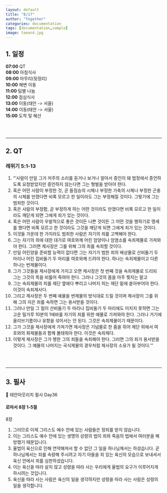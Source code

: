 ```yaml
---
layout: default
title: "8/17"
author: "Together"
categories: documentation
tags: [documentation,sample]
image: taean4.jpg
---
```


## 1. 일정
**07:00**  QT  
**08:00**  아침식사  
**09:00**  마무리(뒷정리)  
**10:00**  해변 이동  
**11:00**  팀별 나눔  
**12:00**  점심식사  
**13:00**  이동(태안 -> 서울)  
**14:00**  이동(태안 -> 서울)  
**15:00**  도착 및 해산

<br>
<br>
<hr>

## 2. QT
### 레위기 5:1-13
1. “‘사람이 만일 그가 저주의 소리를 듣거나 보거나 알아서 증인이 돼 법정에서 증언하도록 요청받았지만 증언하지 않는다면 그는 형벌을 받아야 한다.
2. 혹은 어떤 사람이 부정한 것, 곧 들짐승의 시체나 부정한 가축의 시체나 부정한 곤충의 시체를 만졌다면 비록 모르고 한 일이라도 그는 부정해질 것이다. 그렇기에 그는 범죄한 것이다.
3. 혹은 사람의 부정함, 곧 부정하게 하는 어떤 것이라도 만졌다면 비록 모르고 한 일이라도 깨닫게 되면 그에게 죄가 있는 것이다.
4. 혹은 어떤 사람이 우발적으로 좋은 것이든 나쁜 것이든 그 어떤 것을 행하기로 맹세를 했다면 비록 모르고 한 것이라도 그것을 깨닫게 되면 그에게 죄가 있는 것이다.
5. 이것들 가운데 한 가지라도 범죄한 사람은 자기의 죄를 고백해야 한다.
6. 그는 자기의 죄에 대한 대가로 여호와께 어린 암양이나 암염소를 속죄제물로 가져와야 한다. 그러면 제사장은 그를 위해 그의 죄를 속죄할 것이다.
7. 만일 어린양을 준비할 능력이 없다면 그는 자기가 범한 죄의 배상물로 산비둘기 두 마리나 어린 집비둘기 두 마리를 여호와께 드려야 한다. 하나는 속죄제물이고 다른 하나는 번제물이다.
8. 그가 그것들을 제사장에게 가지고 오면 제사장은 첫 번째 것을 속죄제물로 드리되 그는 그것의 목을 비틀어 죽여야 한다. 그러나 그것의 몸을 아주 찢지는 말고
9. 그는 속죄제물의 피를 제단 옆에다 뿌리고 나머지 피는 제단 밑에 쏟아부어야 한다. 이것이 속죄제사다.
10. 그리고 제사장은 두 번째 예물을 번제물의 방식대로 드릴 것이며 제사장이 그를 위해 그의 지은 죄를 속하면 그는 용서받을 것이다.
11. 그러나 만일 그 힘이 산비둘기 두 마리나 집비둘기 두 마리에도 미치지 못하면 그는 고운 밀가루 10분의 1에바를 자기의 죄를 위한 예물로 가져와야 한다. 그러나 거기에 올리브기름이나 유향을 섞어서는 안 된다. 그것은 속죄제물이기 때문이다.
12. 그가 그것을 제사장에게 가져가면 제사장은 기념물로 한 줌을 쥐어 제단 위에서 여호와의 화제물들과 함께 불태워야 한다. 이것은 속죄제다.
13. 이렇게 제사장은 그가 행한 그의 죄들을 속죄해야 한다. 그러면 그의 죄가 용서받을 것이다. 그 예물의 나머지는 곡식제물의 경우처럼 제사장의 소유가 될 것이다.’”

<br>
<br>
<hr>


## 3. 필사
📝 태안아웃리치 필사 Day36

#### 로마서 8장 1-5절

8장
1. 그러므로 이제 그리스도 예수 안에 있는 사람들은 정죄를 받지 않습니다.
2. 이는 그리스도 예수 안에 있는 생명의 성령의 법이 죄와 죽음의 법에서 여러분을 해방했기 때문입니다.
3. 율법이 육신으로 인해 연약해져서 할 수 없던 그 일을 하나님께서는 하셨습니다. 곧 하나님께서는 죄를 속량해 주시려고 자기 아들을 죄 있는 육신의 모습으로 보내셔서 육신 안에서 죄를 심판하셨습니다.
4. 이는 육신을 따라 살지 않고 성령을 따라 사는 우리에게 율법의 요구가 이루어지게 하시려는 것입니다.
5. 육신을 따라 사는 사람은 육신의 일을 생각하지만 성령을 따라 사는 사람은 성령의 일을 생각합니다.
